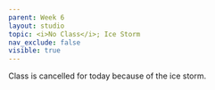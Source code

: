 ```yaml
---
parent: Week 6
layout: studio
topic: <i>No Class</i>; Ice Storm
nav_exclude: false
visible: true
---
```


Class is cancelled for today because of the ice storm.
